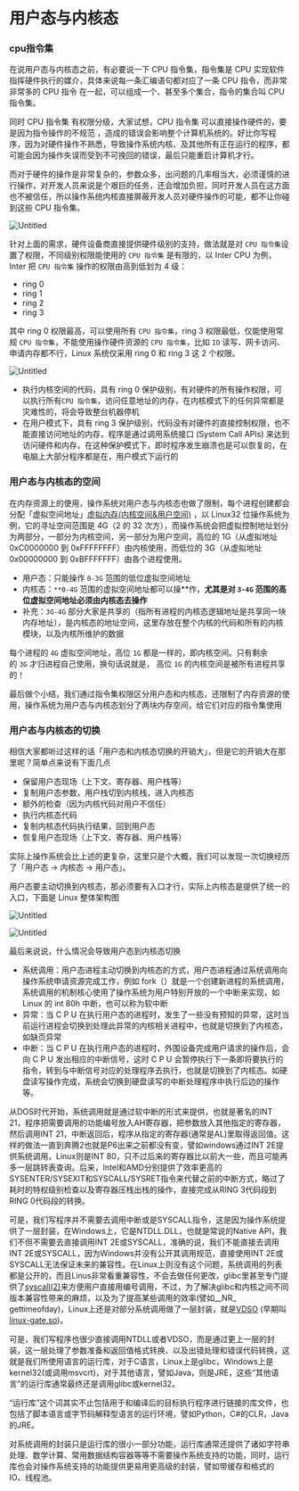 # 用户态与内核态

### cpu指令集

在说用户态与内核态之前，有必要说一下 CPU 指令集，指令集是 CPU 实现软件指挥硬件执行的媒介，具体来说每一条汇编语句都对应了一条 CPU 指令，而非常非常多的 CPU 指令 在一起，可以组成一个、甚至多个集合，指令的集合叫 CPU 指令集。

同时 CPU 指令集 有权限分级，大家试想，CPU 指令集 可以直接操作硬件的，要是因为指令操作的不规范 ，造成的错误会影响整个计算机系统的。好比你写程序，因为对硬件操作不熟悉，导致操作系统内核、及其他所有正在运行的程序，都可能会因为操作失误而受到不可挽回的错误，最后只能重启计算机才行。

而对于硬件的操作是非常复杂的，参数众多，出问题的几率相当大，必须谨慎的进行操作，对开发人员来说是个艰巨的任务，还会增加负担，同时开发人员在这方面也不被信任，所以操作系统内核直接屏蔽开发人员对硬件操作的可能，都不让你碰到这些 CPU 指令集。

![Untitled](%E7%94%A8%E6%88%B7%E6%80%81%E4%B8%8E%E5%86%85%E6%A0%B8%E6%80%81%20adab1cb05ecc4cb6beebc9f0542e7ea2/Untitled.png)

针对上面的需求，硬件设备商直接提供硬件级别的支持，做法就是对 `CPU 指令集`设置了权限，不同级别权限能使用的 `CPU 指令集` 是有限的，以 Inter CPU 为例，Inter 把 `CPU 指令集` 操作的权限由高到低划为 4 级：

- ring 0
- ring 1
- ring 2
- ring 3

其中 ring 0 权限最高，可以使用所有 `CPU 指令集`，ring 3 权限最低，仅能使用常规 `CPU 指令集`，不能使用操作硬件资源的 `CPU 指令集`，比如 `IO` 读写、网卡访问、申请内存都不行，Linux 系统仅采用 ring 0 和 ring 3 这 2 个权限。

![Untitled](%E7%94%A8%E6%88%B7%E6%80%81%E4%B8%8E%E5%86%85%E6%A0%B8%E6%80%81%20adab1cb05ecc4cb6beebc9f0542e7ea2/Untitled%201.png)

- 执行内核空间的代码，具有 ring 0 保护级别，有对硬件的所有操作权限，可以执行所有`CPU 指令集`，访问任意地址的内存，在内核模式下的任何异常都是灾难性的，将会导致整台机器停机
- 在用户模式下，具有 ring 3 保护级别，代码没有对硬件的直接控制权限，也不能直接访问地址的内存，程序是通过调用系统接口 (System Call APIs) 来达到访问硬件和内存，在这种保护模式下，即时程序发生崩溃也是可以恢复的，在电脑上大部分程序都是在，用户模式下运行的

### 用户态与内核态的空间

在内存资源上的使用，操作系统对用户态与内核态也做了限制，每个进程创建都会分配「虚拟空间地址」[虚拟内存(内核空间&用户空间)](%E8%99%9A%E6%8B%9F%E5%86%85%E5%AD%98(%E5%86%85%E6%A0%B8%E7%A9%BA%E9%97%B4&%E7%94%A8%E6%88%B7%E7%A9%BA%E9%97%B4)%20919e35135f674d998286e9d031aa158a.md) ，以 Linux32 位操作系统为例，它的寻址空间范围是 4G（2 的 32 次方），而操作系统会把虚拟控制地址划分为两部分，一部分为内核空间，另一部分为用户空间，高位的 1G（从虚拟地址 0xC0000000 到 0xFFFFFFFF）由内核使用，而低位的 3G（从虚拟地址 0x00000000 到 0xBFFFFFFF）由各个进程使用。

- 用户态：只能操作 `0-3G` 范围的低位虚拟空间地址
- 内核态：`**0-4G` 范围的虚拟空间地址都可以操**作，**尤其是对 `3-4G` 范围的高位虚拟空间地址必须由内核态去操作**
- 补充：`3G-4G` 部分大家是共享的（指所有进程的内核态逻辑地址是共享同一块内存地址），是内核态的地址空间，这里存放在整个内核的代码和所有的内核模块，以及内核所维护的数据

每个进程的 `4G` 虚拟空间地址，高位 `1G` 都是一样的，即内核空间。只有剩余的 `3G` 才归进程自己使用，换句话说就是， 高位 `1G` 的内核空间是被所有进程共享的！

最后做个小结，我们通过指令集权限区分用户态和内核态，还限制了内存资源的使用，操作系统为用户态与内核态划分了两块内存空间，给它们对应的指令集使用

### 用户态与内核态的切换

相信大家都听过这样的话「用户态和内核态切换的开销大」，但是它的开销大在那里呢？简单点来说有下面几点

- 保留用户态现场（上下文、寄存器、用户栈等）
- 复制用户态参数，用户栈切到内核栈，进入内核态
- 额外的检查（因为内核代码对用户不信任）
- 执行内核态代码
- 复制内核态代码执行结果，回到用户态
- 恢复用户态现场（上下文、寄存器、用户栈等）

实际上操作系统会比上述的更复杂，这里只是个大概，我们可以发现一次切换经历了「用户态 -> 内核态 -> 用户态」。

用户态要主动切换到内核态，那必须要有入口才行，实际上内核态是提供了统一的入口，下面是 Linux 整体架构图

![Untitled](%E7%94%A8%E6%88%B7%E6%80%81%E4%B8%8E%E5%86%85%E6%A0%B8%E6%80%81%20adab1cb05ecc4cb6beebc9f0542e7ea2/Untitled%202.png)

![Untitled](%E7%94%A8%E6%88%B7%E6%80%81%E4%B8%8E%E5%86%85%E6%A0%B8%E6%80%81%20adab1cb05ecc4cb6beebc9f0542e7ea2/Untitled%203.png)

最后来说说，什么情况会导致用户态到内核态切换

- 系统调用：用户态进程主动切换到内核态的方式，用户态进程通过系统调用向操作系统申请资源完成工作，例如 fork（）就是一个创建新进程的系统调用，系统调用的机制核心使用了操作系统为用户特别开放的一个中断来实现，如 Linux 的 int 80h 中断，也可以称为软中断
- 异常：当 C P U 在执行用户态的进程时，发生了一些没有预知的异常，这时当前运行进程会切换到处理此异常的内核相关进程中，也就是切换到了内核态，如缺页异常
- 中断：当 C P U 在执行用户态的进程时，外围设备完成用户请求的操作后，会向 C P U 发出相应的中断信号，这时 C P U 会暂停执行下一条即将要执行的指令，转到与中断信号对应的处理程序去执行，也就是切换到了内核态。如硬盘读写操作完成，系统会切换到硬盘读写的中断处理程序中执行后边的操作等。

从DOS时代开始，系统调用就是通过软中断的形式来提供，也就是著名的INT 21，程序把需要调用的功能编号放入AH寄存器，把参数放入其他指定的寄存器，然后调用INT 21，中断返回后，程序从指定的寄存器(通常是AL)里取得返回值。这样的做法一直到奔腾2也就是P6出来之前都没有变，譬如windows通过INT 2E提供系统调用，Linux则是INT 80，只不过后来的寄存器比以前大一些，而且可能再多一层跳转表查询。后来，Intel和AMD分别提供了效率更高的SYSENTER/SYSEXIT和SYSCALL/SYSRET指令来代替之前的中断方式，略过了耗时的特权级别检查以及寄存器压栈出栈的操作，直接完成从RING 3代码段到RING 0代码段的转换。

可是，我们写程序并不需要去调用中断或是SYSCALL指令，这是因为操作系统提供了一层封装，在Windows上，它是NTDLL.DLL，也就是常说的Native API，我们不但不需要去直接调用INT 2E或SYSCALL，准确的说，我们不能直接去调用INT 2E或SYSCALL，因为Windows并没有公开其调用规范，直接使用INT 2E或SYSCALL无法保证未来的兼容性。在Linux上则没有这个问题，系统调用的列表都是公开的，而且Linus非常看重兼容性，不会去做任何更改，glibc里甚至专门提供了[syscall(2)](http://linux.die.net/man/2/syscall)来方便用户直接用编号调用，不过，为了解决glibc和内核之间不同版本兼容性带来的麻烦，以及为了提高某些调用的效率(譬如__NR_ gettimeofday)，Linux上还是对部分系统调用做了一层封装，就是[VDSO](http://lwn.net/Articles/446528/) (早期叫[linux-gate.so](http://www.trilithium.com/johan/2005/08/linux-gate/))。

可是，我们写程序也很少直接调用NTDLL或者VDSO，而是通过更上一层的封装，这一层处理了参数准备和返回值格式转换、以及出错处理和错误代码转换，这就是我们所使用语言的运行库，对于C语言，Linux上是glibc，Windows上是kernel32(或调用msvcrt)，对于其他语言，譬如Java，则是JRE，这些“其他语言”的运行库通常最终还是调用glibc或kernel32。

“运行库”这个词其实不止包括用于和编译后的目标执行程序进行链接的库文件，也包括了脚本语言或字节码解释型语言的运行环境，譬如Python，C#的CLR，Java的JRE。

对系统调用的封装只是运行库的很小一部分功能，运行库通常还提供了诸如字符串处理、数学计算、常用数据结构容器等等不需要操作系统支持的功能，同时，运行库也会对操作系统支持的功能提供更易用更高级的封装，譬如带缓存和格式的IO、线程池。